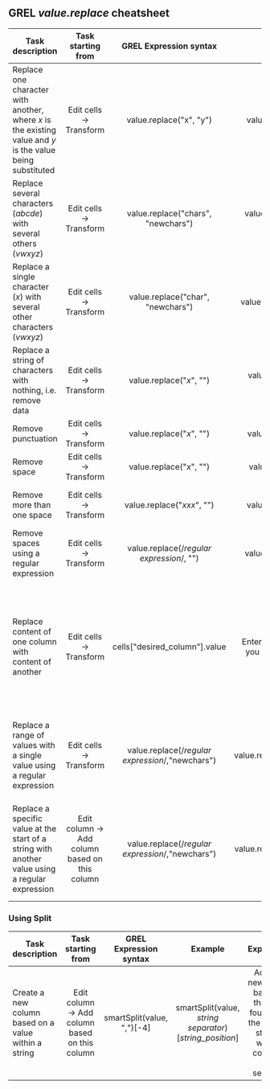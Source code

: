 ## GREL *value.replace* cheatsheet

|	Task description |	Task starting from |	GREL Expression syntax |	Example | Explanation |
| ------------- |:-------------:| :-------------:|:-------------:| :-------------:|
Replace one character with another, where *x* is the existing value and *y* is the value being substituted |	Edit cells -> Transform	| value.replace("x", "y") |	value.replace("&", ":") |  Substituting a colon for an ampersand |
Replace several characters (*abcde*) with several others (*vwxyz*) |	Edit cells -> Transform	| value.replace("chars", "newchars") |	value.replace("abcde", "vwxyz") |  Replacing one string of characters with another |
|	Replace a single character (*x*) with several other characters (*vwxyz*) |	Edit cells -> Transform	| value.replace("char", "newchars") |	value.replace("&", "and") |  Replacing one character with a string |
|	Replace a string of characters with nothing, i.e. remove data |	Edit cells -> Transform	| value.replace("*x*", "") |	value.replace("00:00 AEST", "")   | This removes time from a time and date statement |
|	Remove punctuation |		Edit cells -> Transform	|	value.replace("*x*", "") | value.replace("-", "") |  Removes a hyphen |
|	Remove space  |		Edit cells -> Transform	|	value.replace("*x*", "") | value.replace(" ", "") |  Removes a single space |
| Remove more than one space | 		Edit cells -> Transform	 | value.replace("*xxx*", "") | value.replace("&nbsp;&nbsp;&nbsp;", "")  |  Removes more than three spaces |
| Remove spaces using a regular expression | 		Edit cells -> Transform	 | value.replace(/_regular expression_/, "") | value.replace(/\s+/, "")  |  Removes any number of spaces |
|	 Replace content of one column with content of another |		Edit cells -> Transform	|	 cells["desired_column"].value  |  Enter this for the column you want to transform.  | If there is a mix of data in the column, filter rows you want to transform **FIRST** to avoid overwriting data you want to keep.  |	
|	Replace a range of values with a single value using a regular expression |		Edit cells -> Transform	|	 value.replace(/_regular expression_/,"newchars") |	value.replace(/\d{4}/,"QLD") |  Replacing a range of four-digit postcodes in a column with the abbreviation for a state |	
|	Replace a specific value at the start of a string with another value using a regular expression	|	 Edit column -> Add column based on this column |		value.replace(/_regular expression_/,"newchars")	|	 value.replace(/^04/,"+614") |  Adding a new column to create an international version of a local Australian mobile phone number  |	

### Using Split

|	Task description |	Task starting from |	GREL Expression syntax |	Example | Explanation |
| ------------- |:-------------:| :-------------:|:-------------:| :-------------:|
|	Create a new column based on a value within a string	|	 Edit column -> Add column based on this column |	smartSplit(value, ",")[-4]	|	smartSplit(value, *string separator*)[*string_position*] | Adding a new column based on the value fourth from the end of a string in which a comma is the separator  |	
